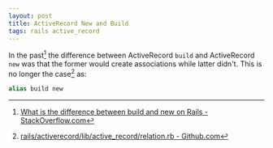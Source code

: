 ```yaml
---
layout: post
title: ActiveRecord New and Build
tags: rails active_record
---
```


In the past[^1] the difference between ActiveRecord `build` and  ActiveRecord `new` was that the former would create associations while latter didn't. This is no longer the case[^2] as:

```ruby
alias build new
```

[^1]: [What is the difference between build and new on Rails - StackOverflow.com](https://stackoverflow.com/questions/1253426/what-is-the-difference-between-build-and-new-on-rails/1253462#1253462)
[^2]: [rails/activerecord/lib/active_record/relation.rb - Github.com](https://github.com/rails/rails/blob/9a263e9a0ffb82faa6d3153fd1f35b814a366cd5/activerecord/lib/active_record/relation.rb#L79)
